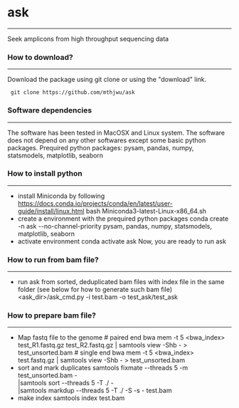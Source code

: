 # ask #
--------
Seek amplicons from high throughput sequencing data 

### How to download? ###
--------
Download the package using git clone or using the "download" link.

     git clone https://github.com/mthjwu/ask

### Software dependencies ###
--------
The software has been tested in MacOSX and Linux system.
The software does not depend on any other softwares except some basic python packages.
Prequired python packages: pysam, pandas, numpy, statsmodels, matplotlib, seaborn

### How to install python ###
--------
* install Miniconda by following https://docs.conda.io/projects/conda/en/latest/user-guide/install/linux.html
        bash Miniconda3-latest-Linux-x86_64.sh
* create a environment with the prequired python packages
        conda create -n ask --no-channel-priority pysam, pandas, numpy, statsmodels, matplotlib, seaborn
* activate environment
        conda activate ask
Now, you are ready to run ask

### How to run from bam file? ###
--------
* run ask from sorted, deduplicated bam files with index file in the same folder (see below for how to generate such bam file)
        <ask_dir>/ask_cmd.py -i test.bam -o test_ask/test_ask

### How to prepare bam file? ###
--------
* Map fastq file to the genome
        # paired end
        bwa mem -t 5 <bwa_index> test_R1.fastq.gz test_R2.fastq.gz | samtools view -Shb - > test_unsorted.bam
        # single end
        bwa mem -t 5 <bwa_index> test.fastq.gz | samtools view -Shb - > test_unsorted.bam
* sort and mark duplicates
        samtools fixmate --threads 5 -m test_unsorted.bam - \
        |samtools sort --threads 5 -T ./ - \
        |samtools markdup --threads 5 -T ./ -S -s - test.bam
* make index
        samtools index test.bam

